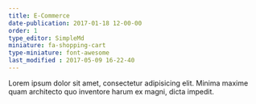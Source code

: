 ```yaml
---
title: E-Commerce
date-publication: 2017-01-18 12-00-00
order: 1
type_editor: SimpleMd
miniature: fa-shopping-cart
type-miniature: font-awesome
last_modified : 2017-05-09 16-22-40
---
```

Lorem ipsum dolor sit amet, consectetur adipisicing elit. Minima maxime quam architecto quo inventore harum ex magni, dicta impedit.